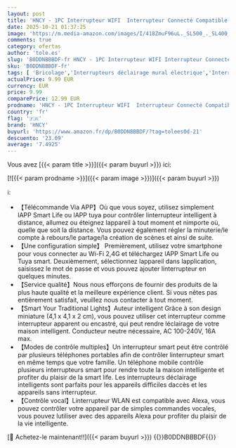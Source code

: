 ```yaml
---
layout: post
title: 'HNCY - 1PC Interrupteur WIFI  Interrupteur Connecté Compatible avec Alexa  Alexa Interrupteure Intelligent avec Tuya Smart Life APP  Montage Encastré Dans le Socle  2 Voies  Conducteur Neutre Nécessaire'
date: 2025-10-21 01:37:25
image: 'https://m.media-amazon.com/images/I/418ZmuF96uL._SL500_._SL400_.jpg'
comments: true
category: ofertas
author: 'tole.es'
slug: 'B0DDNBBBDF-fr HNCY - 1PC Interrupteur WIFI Interrupteur Connecté...'
sku: 'B0DDNBBBDF-fr'
tags: [ 'Bricolage','Interrupteurs déclairage mural électrique','Interrupteurs et variateurs dintensité','hncy','Électricité','🇫🇷', ]
actualPrice: 9.99 EUR
currency: EUR
price: 9.99
comparePrice: 12.99 EUR
prodname: 'HNCY - 1PC Interrupteur WIFI  Interrupteur Connecté Compatible avec Alexa  Alexa Interrupteure Intelligent avec Tuya Smart Life APP  Montage Encastré Dans le Socle  2 Voies  Conducteur Neutre Nécessaire'
country: 'fr'
flag: '🇫🇷'
brand: 'HNCY'
buyurl: 'https://www.amazon.fr/dp/B0DDNBBBDF/?tag=tolees0d-21'
descuento: '23.09'
average: '7.4925'
---
```


Vous avez [{{< param title >}}]({{< param buyurl >}}) ici:

[![{{< param prodname >}}]({{< param image >}})]({{< param buyurl >}})

ℹ️:

- 【Télécommande Via APP】Où que vous soyez, utilisez simplement lAPP Smart Life ou lAPP tuya pour contrôler linterrupteur intelligent à distance, allumez ou éteignez lappareil à tout moment et nimporte où, quelle que soit la distance. Vous pouvez également régler la minuterie/le compte à rebours/le partage/la création de scènes et ainsi de suite.
- 【Une configuration simple】 Premièrement, utilisez votre smartphone pour vous connecter au Wi-Fi 2,4G et téléchargez lAPP Smart Life ou Tuya smart. Deuxièmement, sélectionnez lappareil dans lapplication, saisissez le mot de passe et vous pouvez ajouter linterrupteur en quelques minutes.
- 【Service qualité】Nous nous efforçons de fournir des produits de la plus haute qualité et la meilleure expérience client. Si vous nêtes pas entièrement satisfait, veuillez nous contacter à tout moment.
- 【Smart Your Traditional Lights】Auteur intelligent Grâce à son design miniature (4,1 x 4,1 x 2 cm), vous pouvez utiliser cet interrupteur comme interrupteur apparent ou encastré, qui peut rendre léclairage de votre maison intelligent. Conducteur neutre nécessaire, AC 100-240V, 16A max.
- 【Modes de contrôle multiples】Un interrupteur smart peut être contrôlé par plusieurs téléphones portables afin de contrôler linterrupteur smart en même temps que votre famille. Un téléphone mobile contrôle plusieurs interrupteurs smart pour rendre toute la maison intelligente et profiter du plaisir de la smart life. Les interrupteurs déclairage intelligents sont parfaits pour les appareils difficiles daccès et les appareils sans interrupteur.
- 【Contrôle vocal】Linterrupteur WLAN est compatible avec Alexa, vous pouvez contrôler votre appareil par de simples commandes vocales, vous pouvez lutiliser avec des appareils Alexa pour profiter du plaisir de la vie intelligente.

[🛒 Achetez-le maintenant!!]({{< param buyurl >}})
{{<world>}}B0DDNBBBDF{{</world>}}
